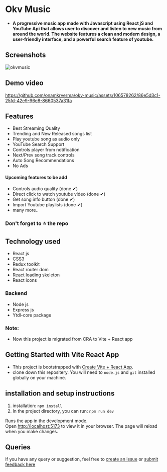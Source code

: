 # Okv Music

- **A progressive music app made with Javascript using React jS and YouTube Api that allows user to discover and listen to new music from around the world. The website features a clean and modern design, a user-friendly interface, and a powerful search feature of youtube.**

## Screenshots

![okvmusic](https://user-images.githubusercontent.com/106578262/224484464-6ef06a58-9aba-4f3e-99ac-150857672f2b.png)

## Demo video

https://github.com/onamkrverma/okv-music/assets/106578262/86e5d3c1-25fd-42e9-96e8-8660537a31fa

## Features

- Best Streaming Quality
- Trending and New Released songs list
- Play youtube song as audio only
- YouTube Search Support
- Controls player from notification
- Next/Prev song track controls
- Auto Song Recommendations
- No Ads

#### Upcoming features to be add

- Controls audio quality (done ✔)
- Direct click to watch youtube video (done ✔)
- Get song info button (done ✔)
- Import Youtube playlists (done ✔)
- many more..

### Don't forget to :star: the repo

## Technology used

- React js
- CSS3
- Redux toolkit
- React router dom
- React loading skeleton
- React icons

### Backend

- Node js
- Express js
- Ytdl-core package

### Note:

- Now this project is migrated from CRA to Vite + React app

## Getting Started with Vite React App

- This project is bootstrapped with [Create Vite + React App](https://github.com/vitejs/vite/tree/main/packages/create-vite).
- clone down this repositery. You will need to `node.js` and `git` installed globally on your machine.

## installation and setup instructions

1. installation: `npm install`
2. In the project directory, you can run: `npm run dev`

Runs the app in the development mode.\
Open [http://localhost:5173](http://localhost:5173) to view it in your browser.
The page will reload when you make changes.

## Queries

If you have any query or suggestion, feel free to [create an issue](https://github.com/onamkrverma/okv-music/issues) or [submit feedback here](https://okv-music.netlify.app/feedback)
